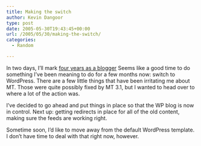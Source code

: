 ```yaml
---
title: Making the switch
author: Kevin Dangoor
type: post
date: 2005-05-30T19:43:45+00:00
url: /2005/05/30/making-the-switch/
categories:
  - Random

---
```

In two days, I&#8217;ll mark [four years as a blogger][1] Seems like a good time to do something I&#8217;ve been meaning to do for a few months now: switch to WordPress. There are a few little things that have been irritating me about MT. Those were quite possibly fixed by MT 3.1, but I wanted to head over to where a lot of the action was.

I&#8217;ve decided to go ahead and put things in place so that the WP blog is now in control. Next up: getting redirects in place for all of the old content, making sure the feeds are working right. 

Sometime soon, I&#8217;d like to move away from the default WordPress template. I don&#8217;t have time to deal with that right now, however.

 [1]: http://www.blueskyonmars.com/2001/06/01/welcome/
